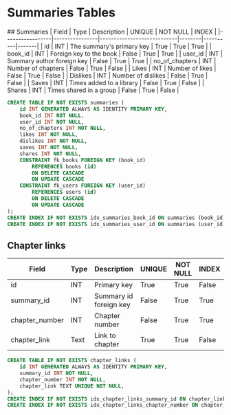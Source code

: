# Summaries Tables
## Summaries
| Field           | Type           | Description                | UNIQUE | NOT NULL | INDEX |
|-----------------|----------------|----------------------------|--------|----------|-------|
| id              | INT            | The summary's primary key  | True   | True     | True  |
| book_id         | INT            | Foreign key to the book    | False  | True     | True  |
| user_id         | INT            | Summary author foreign key | False  | True     | True  |
| no_of_chapters  | INT            | Number of chapters         | False  | True     | False |
| Likes           | INT            | Number of likes            | False  | True     | False |
| Dislikes        | INT            | Number of dislikes         | False  | True     | False |
| Saves           | INT            | Times added to a library   | False  | True     | False |
| Shares          | INT            | Times shared in a group    | False  | True     | False |

```sql
CREATE TABLE IF NOT EXISTS summaries (
    id INT GENERATED ALWAYS AS IDENTITY PRIMARY KEY,
    book_id INT NOT NULL,
    user_id INT NOT NULL,
    no_of_chapters INT NOT NULL,
    likes INT NOT NULL,
    dislikes INT NOT NULL,
    saves INT NOT NULL,
    shares INT NOT NULL,
    CONSTRAINT fk_books FOREIGN KEY (book_id)
        REFERENCES books (id)
        ON DELETE CASCADE
        ON UPDATE CASCADE
    CONSTRAINT fk_users FOREIGN KEY (user_id)
        REFERENCES users (id)
        ON DELETE CASCADE
        ON UPDATE CASCADE
);
CREATE INDEX IF NOT EXISTS idx_summaries_book_id ON summaries (book_id);
CREATE INDEX IF NOT EXISTS idx_summaries_user_id ON summaries (user_id);
```

## Chapter links
| Field           | Type           | Description                | UNIQUE | NOT NULL | INDEX |
|-----------------|----------------|----------------------------|--------|----------|-------|
| id              | INT            | Primary key                | True   | True     | False |
| summary_id      | INT            | Summary id foreign key     | False  | True     | True  |
| chapter_number  | INT            | Chapter number             | False  | True     | True  |
| chapter_link    | Text           | Link to chapter            | True   | True     | False |

```sql
CREATE TABLE IF NOT EXISTS chapter_links (
    id INT GENERATED ALWAYS AS IDENTITY PRIMARY KEY,
    summary_id INT NOT NULL,
    chapter_number INT NOT NULL,
    chapter_link TEXT UNIQUE NOT NULL,
);
CREATE INDEX IF NOT EXISTS idx_chapter_links_summary_id ON chapter_links (summary_id);
CREATE INDEX IF NOT EXISTS idx_chapter_links_chapter_number ON chapter_links (chapter_number);
```
